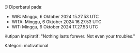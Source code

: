 ⏰ Diperbarui pada:
- WIB: Minggu, 6 Oktober 2024 15.27.53 UTC
- WITA: Minggu, 6 Oktober 2024 16.27.53 UTC
- WIT: Minggu, 6 Oktober 2024 17.27.53 UTC

Kutipan Inspiratif:
"Nothing lasts forever. Not even your troubles."


Kategori: motivational

